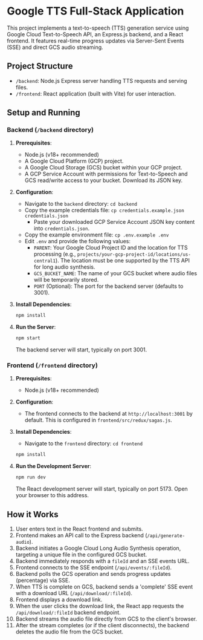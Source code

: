 # Google TTS Full-Stack Application

This project implements a text-to-speech (TTS) generation service using Google Cloud Text-to-Speech API, an Express.js backend, and a React frontend. It features real-time progress updates via Server-Sent Events (SSE) and direct GCS audio streaming.

## Project Structure

-   `/backend`: Node.js Express server handling TTS requests and serving files.
-   `/frontend`: React application (built with Vite) for user interaction.

## Setup and Running

### Backend (`/backend` directory)

1.  **Prerequisites**:
    *   Node.js (v18+ recommended)
    *   A Google Cloud Platform (GCP) project.
    *   A Google Cloud Storage (GCS) bucket within your GCP project.
    *   A GCP Service Account with permissions for Text-to-Speech and GCS read/write access to your bucket. Download its JSON key.

2.  **Configuration**:
    *   Navigate to the `backend` directory: `cd backend`
    *   Copy the example credentials file: `cp credentials.example.json credentials.json`
        *   Paste your downloaded GCP Service Account JSON key content into `credentials.json`.
    *   Copy the example environment file: `cp .env.example .env`
    *   Edit `.env` and provide the following values:
        *   `PARENT`: Your Google Cloud Project ID and the location for TTS processing (e.g., `projects/your-gcp-project-id/locations/us-central1`). The location must be one supported by the TTS API for long audio synthesis.
        *   `GCS_BUCKET_NAME`: The name of your GCS bucket where audio files will be temporarily stored.
        *   `PORT` (Optional): The port for the backend server (defaults to 3001).

3.  **Install Dependencies**:
    ```bash
    npm install
    ```

4.  **Run the Server**:
    ```bash
    npm start
    ```
    The backend server will start, typically on port 3001.

### Frontend (`/frontend` directory)

1.  **Prerequisites**:
    *   Node.js (v18+ recommended)

2.  **Configuration**:
    *   The frontend connects to the backend at `http://localhost:3001` by default. This is configured in `frontend/src/redux/sagas.js`.

3.  **Install Dependencies**:
    *   Navigate to the `frontend` directory: `cd frontend`
    ```bash
    npm install
    ```

4.  **Run the Development Server**:
    ```bash
    npm run dev
    ```
    The React development server will start, typically on port 5173. Open your browser to this address.

## How it Works

1.  User enters text in the React frontend and submits.
2.  Frontend makes an API call to the Express backend (`/api/generate-audio`).
3.  Backend initiates a Google Cloud Long Audio Synthesis operation, targeting a unique file in the configured GCS bucket.
4.  Backend immediately responds with a `fileId` and an SSE events URL.
5.  Frontend connects to the SSE endpoint (`/api/events/:fileId`).
6.  Backend polls the GCS operation and sends progress updates (percentage) via SSE.
7.  When TTS is complete on GCS, backend sends a 'complete' SSE event with a download URL (`/api/download/:fileId`).
8.  Frontend displays a download link.
9.  When the user clicks the download link, the React app requests the `/api/download/:fileId` backend endpoint.
10. Backend streams the audio file directly from GCS to the client's browser.
11. After the stream completes (or if the client disconnects), the backend deletes the audio file from the GCS bucket.
